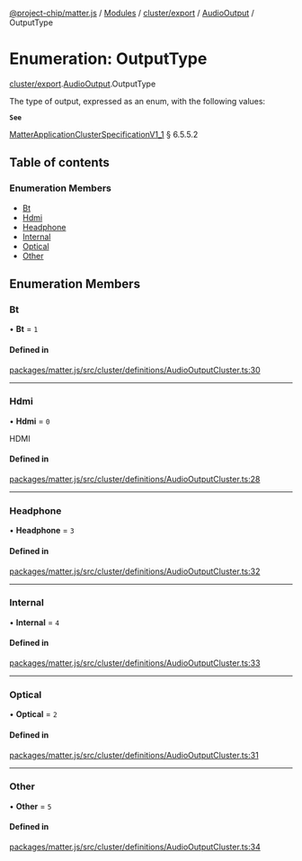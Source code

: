 [@project-chip/matter.js](../README.md) / [Modules](../modules.md) / [cluster/export](../modules/cluster_export.md) / [AudioOutput](../modules/cluster_export.AudioOutput.md) / OutputType

# Enumeration: OutputType

[cluster/export](../modules/cluster_export.md).[AudioOutput](../modules/cluster_export.AudioOutput.md).OutputType

The type of output, expressed as an enum, with the following values:

**`See`**

[MatterApplicationClusterSpecificationV1_1](../interfaces/spec_export.MatterApplicationClusterSpecificationV1_1.md) § 6.5.5.2

## Table of contents

### Enumeration Members

- [Bt](cluster_export.AudioOutput.OutputType.md#bt)
- [Hdmi](cluster_export.AudioOutput.OutputType.md#hdmi)
- [Headphone](cluster_export.AudioOutput.OutputType.md#headphone)
- [Internal](cluster_export.AudioOutput.OutputType.md#internal)
- [Optical](cluster_export.AudioOutput.OutputType.md#optical)
- [Other](cluster_export.AudioOutput.OutputType.md#other)

## Enumeration Members

### Bt

• **Bt** = ``1``

#### Defined in

[packages/matter.js/src/cluster/definitions/AudioOutputCluster.ts:30](https://github.com/project-chip/matter.js/blob/e87b236f/packages/matter.js/src/cluster/definitions/AudioOutputCluster.ts#L30)

___

### Hdmi

• **Hdmi** = ``0``

HDMI

#### Defined in

[packages/matter.js/src/cluster/definitions/AudioOutputCluster.ts:28](https://github.com/project-chip/matter.js/blob/e87b236f/packages/matter.js/src/cluster/definitions/AudioOutputCluster.ts#L28)

___

### Headphone

• **Headphone** = ``3``

#### Defined in

[packages/matter.js/src/cluster/definitions/AudioOutputCluster.ts:32](https://github.com/project-chip/matter.js/blob/e87b236f/packages/matter.js/src/cluster/definitions/AudioOutputCluster.ts#L32)

___

### Internal

• **Internal** = ``4``

#### Defined in

[packages/matter.js/src/cluster/definitions/AudioOutputCluster.ts:33](https://github.com/project-chip/matter.js/blob/e87b236f/packages/matter.js/src/cluster/definitions/AudioOutputCluster.ts#L33)

___

### Optical

• **Optical** = ``2``

#### Defined in

[packages/matter.js/src/cluster/definitions/AudioOutputCluster.ts:31](https://github.com/project-chip/matter.js/blob/e87b236f/packages/matter.js/src/cluster/definitions/AudioOutputCluster.ts#L31)

___

### Other

• **Other** = ``5``

#### Defined in

[packages/matter.js/src/cluster/definitions/AudioOutputCluster.ts:34](https://github.com/project-chip/matter.js/blob/e87b236f/packages/matter.js/src/cluster/definitions/AudioOutputCluster.ts#L34)
